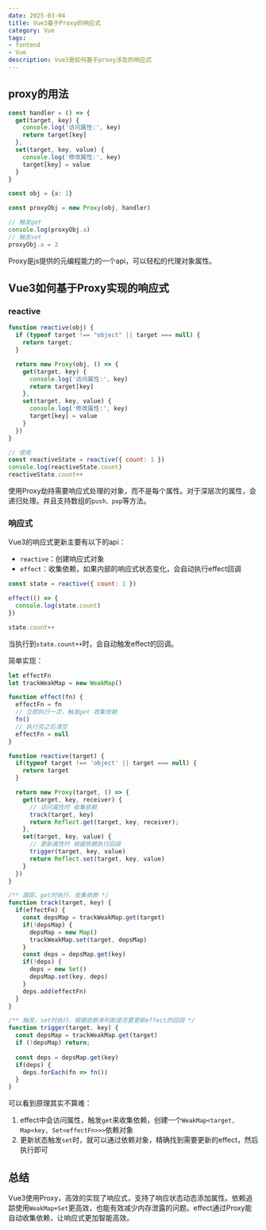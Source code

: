 ```yaml
---
date: 2025-03-04
title: Vue3基于Proxy的响应式
category: Vue
tags:
- fontend
- Vue
description: Vue3是如何基于proxy涉及的响应式
---
```


## proxy的用法

```js
const handler = () => {
  get(target, key) {
    console.log('访问属性:', key)
    return target[key]
  },
  set(target, key, value) {
    console.log('修改属性:', key)
    target[key] = value
  }
}

const obj = {a: 1}

const proxyObj = new Proxy(obj, handler)

// 触发get
console.log(proxyObj.a)
// 触发set
proxyObj.a = 2
```

Proxy是js提供的元编程能力的一个api，可以轻松的代理对象属性。

## Vue3如何基于Proxy实现的响应式

### reactive

```js
function reactive(obj) {
  if (typeof target !== "object" || target === null) {
    return target;
  }

  return new Proxy(obj, () => {
    get(target, key) {
      console.log('访问属性:', key)
      return target[key]
    },
    set(target, key, value) {
      console.log('修改属性:', key)
      target[key] = value
    }
  })
}

// 使用
const reactiveState = reactive({ count: 1 })
console.log(reactiveState.count)
reactiveState.count++
```

使用Proxy劫持需要响应式处理的对象，而不是每个属性。对于深层次的属性，会递归处理。并且支持数组的`push、pop`等方法。

### 响应式

Vue3的响应式更新主要有以下的api：
- `reactive`：创建响应式对象
- `effect`：收集依赖，如果内部的响应式状态变化，会自动执行effect回调

```js
const state = reactive({ count: 1 })

effect(() => {
  console.log(state.count)
})

state.count++
```

当执行到`state.count++`时，会自动触发effect的回调。

简单实现：

```js
let effectFn
let trackWeakMap = new WeakMap()

function effect(fn) {
  effectFn = fn
  // 立即执行一次，触发get 收集依赖
  fn()
  // 执行完之后清空
  effectFn = null
}

function reactive(target) {
  if(typeof target !== 'object' || target === null) {
    return target
  }

  return new Proxy(target, () => {
    get(target, key, receiver) {
      // 访问属性时 收集依赖
      track(target, key)
      return Reflect.get(target, key, receiver);
    },
    set(target, key, value) {
      // 更新属性时 根据依赖执行回调
      trigger(target, key, value)
      return Reflect.set(target, key, value)
    }
  })
}

/** 跟踪，get时执行，收集依赖 */
function track(target, key) {
  if(effectFn) {
    const depsMap = trackWeakMap.get(target)
    if(!depsMap) {
      depsMap = new Map()
      trackWeakMap.set(target, depsMap)
    }
    const deps = depsMap.get(key)
    if(!deps) {
      deps = new Set()
      depsMap.set(key, deps)
    }
    deps.add(effectFn)
  }
}

/** 触发，set时执行，根据依赖来判断是否要更新effect的回调 */
function trigger(target, key) {
  const depsMap = trackWeakMap.get(target)
  if (!depsMap) return;
  
  const deps = depsMap.get(key)
  if(deps) {
    deps.forEach(fn => fn())
  }
}
```

可以看到原理其实不算难：
1. effect中会访问属性，触发`get`来收集依赖，创建一个`WeakMap<target, Map<key, Set<effectFn>>>`依赖对象
2. 更新状态触发`set`时，就可以通过依赖对象，精确找到需要更新的effect，然后执行即可

## 总结

Vue3使用Proxy，高效的实现了响应式，支持了响应状态动态添加属性。依赖追踪使用`WeakMap+Set`更高效，也能有效减少内存泄露的问题。effect通过Proxy能自动收集依赖，让响应式更加智能高效。
